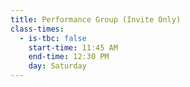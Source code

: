 ```yaml
---
title: Performance Group (Invite Only)
class-times:
  - is-tbc: false
    start-time: 11:45 AM
    end-time: 12:30 PM
    day: Saturday
---
```

